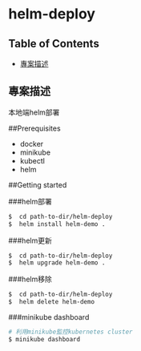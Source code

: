 # helm-deploy
## Table of Contents

 * [專案描述](#專案描述)

## 專案描述
本地端helm部署

##Prerequisites
* docker
* minikube
* kubectl
* helm

##Getting started

###helm部署
```bash
$  cd path-to-dir/helm-deploy
$  helm install helm-demo .
```

###helm更新
```bash
$  cd path-to-dir/helm-deploy
$  helm upgrade helm-demo .
```

###helm移除
```bash
$  cd path-to-dir/helm-deploy
$  helm delete helm-demo 
```

###minikube dashboard
```bash
# 利用minikube監控kubernetes cluster
$ minikube dashboard
```
